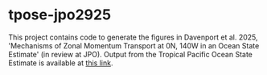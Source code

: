 # tpose-jpo2925

This project contains code to generate the figures in Davenport et al. 2025, 'Mechanisms of Zonal Momentum Transport at 0N, 140W in an Ocean State Estimate' (in review at JPO). Output from the Tropical Pacific Ocean State Estimate is available at [this link](https://ecco.ucsd.edu/tpose.html).
